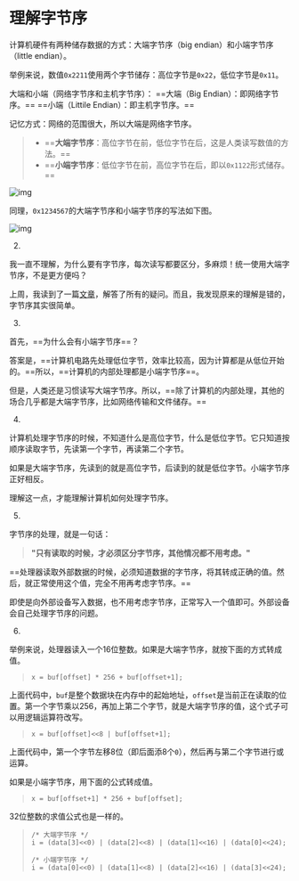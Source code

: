 # 理解字节序



计算机硬件有两种储存数据的方式：大端字节序（big endian）和小端字节序（little endian）。

举例来说，数值`0x2211`使用两个字节储存：高位字节是`0x22`，低位字节是`0x11`。





大端和小端（网络字节序和主机字节序）：
==大端（Big Endian）：即网络字节序。==
==小端（Littile Endian）：即主机字节序。==

记忆方式：网络的范围很大，所以大端是网络字节序。



> - ==**大端字节序**：高位字节在前，低位字节在后，这是人类读写数值的方法。==
> - ==**小端字节序**：低位字节在前，高位字节在后，即以`0x1122`形式储存。==

![img](http://www.ruanyifeng.com/blogimg/asset/2016/bg2016112202.jpg)

同理，`0x1234567`的大端字节序和小端字节序的写法如下图。

![img](http://www.ruanyifeng.com/blogimg/asset/2016/bg2016112201.gif)

2.

我一直不理解，为什么要有字节序，每次读写都要区分，多麻烦！统一使用大端字节序，不是更方便吗？

上周，我读到了一篇[文章](http://blog.erratasec.com/2016/11/how-to-teach-endian.html)，解答了所有的疑问。而且，我发现原来的理解是错的，字节序其实很简单。

3.

首先，==为什么会有小端字节序==？

答案是，==计算机电路先处理低位字节，效率比较高，因为计算都是从低位开始的。==所以，==计算机的内部处理都是小端字节序==。

但是，人类还是习惯读写大端字节序。所以，==除了计算机的内部处理，其他的场合几乎都是大端字节序，比如网络传输和文件储存。==

4.

计算机处理字节序的时候，不知道什么是高位字节，什么是低位字节。它只知道按顺序读取字节，先读第一个字节，再读第二个字节。

如果是大端字节序，先读到的就是高位字节，后读到的就是低位字节。小端字节序正好相反。

理解这一点，才能理解计算机如何处理字节序。

5.

字节序的处理，就是一句话：

> **"只有读取的时候，才必须区分字节序，其他情况都不用考虑。"**

==处理器读取外部数据的时候，必须知道数据的字节序，将其转成正确的值。然后，就正常使用这个值，完全不用再考虑字节序。==

即使是向外部设备写入数据，也不用考虑字节序，正常写入一个值即可。外部设备会自己处理字节序的问题。

6.

举例来说，处理器读入一个16位整数。如果是大端字节序，就按下面的方式转成值。

> ```clike
> x = buf[offset] * 256 + buf[offset+1];
> ```

上面代码中，`buf`是整个数据块在内存中的起始地址，`offset`是当前正在读取的位置。第一个字节乘以256，再加上第二个字节，就是大端字节序的值，这个式子可以用逻辑运算符改写。

> ```clike
> x = buf[offset]<<8 | buf[offset+1];
> ```

上面代码中，第一个字节左移8位（即后面添8个`0`），然后再与第二个字节进行或运算。

如果是小端字节序，用下面的公式转成值。

> ```clike
> x = buf[offset+1] * 256 + buf[offset];
> ```

32位整数的求值公式也是一样的。

> ```clike
> /* 大端字节序 */
> i = (data[3]<<0) | (data[2]<<8) | (data[1]<<16) | (data[0]<<24);
> 
> /* 小端字节序 */
> i = (data[0]<<0) | (data[1]<<8) | (data[2]<<16) | (data[3]<<24);
> ```